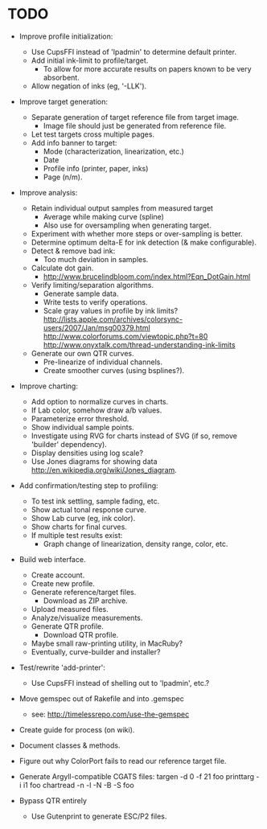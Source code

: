 # TODO

- Improve profile initialization:
  - Use CupsFFI instead of 'lpadmin' to determine default printer.
  - Add initial ink-limit to profile/target.
    - To allow for more accurate results on papers known to be very absorbent.
  - Allow negation of inks (eg, '-LLK').

- Improve target generation:
  - Separate generation of target reference file from target image.
    - Image file should just be generated from reference file.
  - Let test targets cross multiple pages.
  - Add info banner to target:
    - Mode (characterization, linearization, etc.)
    - Date
    - Profile info (printer, paper, inks)
    - Page (n/m).

- Improve analysis:
  - Retain individual output samples from measured target
    - Average while making curve (spline)
    - Also use for oversampling when generating target.
  - Experiment with whether more steps or over-sampling is better.
  - Determine optimum delta-E for ink detection (& make configurable).
  - Detect & remove bad ink:
    - Too much deviation in samples.
  - Calculate dot gain.
    - http://www.brucelindbloom.com/index.html?Eqn_DotGain.html
  - Verify limiting/separation algorithms.
    - Generate sample data.
    - Write tests to verify operations.
    - Scale gray values in profile by ink limits?
        http://lists.apple.com/archives/colorsync-users/2007/Jan/msg00379.html
        http://www.colorforums.com/viewtopic.php?t=80
        http://www.onyxtalk.com/thread-understanding-ink-limits
  - Generate our own QTR curves.
    - Pre-linearize of individual channels.
    - Create smoother curves (using bsplines?).
  
- Improve charting:
  - Add option to normalize curves in charts.
  - If Lab color, somehow draw a/b values.
  - Parameterize error threshold.
  - Show individual sample points.
  - Investigate using RVG for charts instead of SVG (if so, remove 'builder' dependency).
  - Display densities using log scale?
  - Use Jones diagrams for showing data <http://en.wikipedia.org/wiki/Jones_diagram>.

- Add confirmation/testing step to profiling:
  - To test ink settling, sample fading, etc.
  - Show actual tonal response curve.
  - Show Lab curve (eg, ink color).
  - Show charts for final curves.
  - If multiple test results exist:
    - Graph change of linearization, density range, color, etc.

- Build web interface.
  - Create account.
  - Create new profile.
  - Generate reference/target files.
    - Download as ZIP archive.
  - Upload measured files.
  - Analyze/visualize measurements.
  - Generate QTR profile.
    - Download QTR profile.
  - Maybe small raw-printing utility, in MacRuby?
  - Eventually, curve-builder and installer?

- Test/rewrite 'add-printer':
  - Use CupsFFI instead of shelling out to 'lpadmin', etc.?

- Move gemspec out of Rakefile and into .gemspec
  - see: http://timelessrepo.com/use-the-gemspec

- Create guide for process (on wiki).

- Document classes & methods.

- Figure out why ColorPort fails to read our reference target file.

- Generate Argyll-compatible CGATS files:
    targen -d 0 -f 21 foo
    printtarg -i i1 foo
    chartread -n -l -N -B -S foo

- Bypass QTR entirely
  - Use Gutenprint to generate ESC/P2 files.
